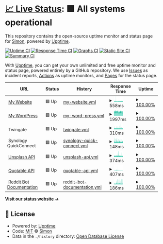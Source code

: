 # [📈 Live Status](https://StopmotionSimonYT.github.io/website-uptime): <!--live status--> **🟩 All systems operational**

This repository contains the open-source uptime monitor and status page for [Simon](https://simonrijntjes.nl), powered by [Upptime](https://github.com/upptime/upptime).

[![Uptime CI](https://github.com/StopmotionSimonYT/website-uptime/workflows/Uptime%20CI/badge.svg)](https://github.com/StopmotionSimonYT/website-uptime/actions?query=workflow%3A%22Uptime+CI%22)
[![Response Time CI](https://github.com/StopmotionSimonYT/website-uptime/workflows/Response%20Time%20CI/badge.svg)](https://github.com/StopmotionSimonYT/website-uptime/actions?query=workflow%3A%22Response+Time+CI%22)
[![Graphs CI](https://github.com/StopmotionSimonYT/website-uptime/workflows/Graphs%20CI/badge.svg)](https://github.com/StopmotionSimonYT/website-uptime/actions?query=workflow%3A%22Graphs+CI%22)
[![Static Site CI](https://github.com/StopmotionSimonYT/website-uptime/workflows/Static%20Site%20CI/badge.svg)](https://github.com/StopmotionSimonYT/website-uptime/actions?query=workflow%3A%22Static+Site+CI%22)
[![Summary CI](https://github.com/StopmotionSimonYT/website-uptime/workflows/Summary%20CI/badge.svg)](https://github.com/StopmotionSimonYT/website-uptime/actions?query=workflow%3A%22Summary+CI%22)

With [Upptime](https://upptime.js.org), you can get your own unlimited and free uptime monitor and status page, powered entirely by a GitHub repository. We use [Issues](https://github.com/StopmotionSimonYT/website-uptime/issues) as incident reports, [Actions](https://github.com/StopmotionSimonYT/website-uptime/actions) as uptime monitors, and [Pages](https://StopmotionSimonYT.github.io/website-uptime) for the status page.

<!--start: status pages-->
<!-- This summary is generated by Upptime (https://github.com/upptime/upptime) -->
<!-- Do not edit this manually, your changes will be overwritten -->
<!-- prettier-ignore -->
| URL | Status | History | Response Time | Uptime |
| --- | ------ | ------- | ------------- | ------ |
| <img alt="" src="https://icons.duckduckgo.com/ip3/simonrijntjes.nl.ico" height="13"> [My Website](https://simonrijntjes.nl/) | 🟩 Up | [my-website.yml](https://github.com/OpenSourceSimon/upptime/commits/HEAD/history/my-website.yml) | <details><summary><img alt="Response time graph" src="./graphs/my-website/response-time-week.png" height="20"> 558ms</summary><br><a href="https://OpenSourceSimon.github.io/upptime/history/my-website"><img alt="Response time 531" src="https://img.shields.io/endpoint?url=https%3A%2F%2Fraw.githubusercontent.com%2FOpenSourceSimon%2Fupptime%2FHEAD%2Fapi%2Fmy-website%2Fresponse-time.json"></a><br><a href="https://OpenSourceSimon.github.io/upptime/history/my-website"><img alt="24-hour response time 592" src="https://img.shields.io/endpoint?url=https%3A%2F%2Fraw.githubusercontent.com%2FOpenSourceSimon%2Fupptime%2FHEAD%2Fapi%2Fmy-website%2Fresponse-time-day.json"></a><br><a href="https://OpenSourceSimon.github.io/upptime/history/my-website"><img alt="7-day response time 558" src="https://img.shields.io/endpoint?url=https%3A%2F%2Fraw.githubusercontent.com%2FOpenSourceSimon%2Fupptime%2FHEAD%2Fapi%2Fmy-website%2Fresponse-time-week.json"></a><br><a href="https://OpenSourceSimon.github.io/upptime/history/my-website"><img alt="30-day response time 531" src="https://img.shields.io/endpoint?url=https%3A%2F%2Fraw.githubusercontent.com%2FOpenSourceSimon%2Fupptime%2FHEAD%2Fapi%2Fmy-website%2Fresponse-time-month.json"></a><br><a href="https://OpenSourceSimon.github.io/upptime/history/my-website"><img alt="1-year response time 531" src="https://img.shields.io/endpoint?url=https%3A%2F%2Fraw.githubusercontent.com%2FOpenSourceSimon%2Fupptime%2FHEAD%2Fapi%2Fmy-website%2Fresponse-time-year.json"></a></details> | <details><summary><a href="https://OpenSourceSimon.github.io/upptime/history/my-website">100.00%</a></summary><a href="https://OpenSourceSimon.github.io/upptime/history/my-website"><img alt="All-time uptime 100.00%" src="https://img.shields.io/endpoint?url=https%3A%2F%2Fraw.githubusercontent.com%2FOpenSourceSimon%2Fupptime%2FHEAD%2Fapi%2Fmy-website%2Fuptime.json"></a><br><a href="https://OpenSourceSimon.github.io/upptime/history/my-website"><img alt="24-hour uptime 100.00%" src="https://img.shields.io/endpoint?url=https%3A%2F%2Fraw.githubusercontent.com%2FOpenSourceSimon%2Fupptime%2FHEAD%2Fapi%2Fmy-website%2Fuptime-day.json"></a><br><a href="https://OpenSourceSimon.github.io/upptime/history/my-website"><img alt="7-day uptime 100.00%" src="https://img.shields.io/endpoint?url=https%3A%2F%2Fraw.githubusercontent.com%2FOpenSourceSimon%2Fupptime%2FHEAD%2Fapi%2Fmy-website%2Fuptime-week.json"></a><br><a href="https://OpenSourceSimon.github.io/upptime/history/my-website"><img alt="30-day uptime 100.00%" src="https://img.shields.io/endpoint?url=https%3A%2F%2Fraw.githubusercontent.com%2FOpenSourceSimon%2Fupptime%2FHEAD%2Fapi%2Fmy-website%2Fuptime-month.json"></a><br><a href="https://OpenSourceSimon.github.io/upptime/history/my-website"><img alt="1-year uptime 100.00%" src="https://img.shields.io/endpoint?url=https%3A%2F%2Fraw.githubusercontent.com%2FOpenSourceSimon%2Fupptime%2FHEAD%2Fapi%2Fmy-website%2Fuptime-year.json"></a></details>
| <img alt="" src="https://icons.duckduckgo.com/ip3/simonrijntjes.nl.ico" height="13"> [My WordPress](https://simonrijntjes.nl/wordpress/) | 🟩 Up | [my-word-press.yml](https://github.com/OpenSourceSimon/upptime/commits/HEAD/history/my-word-press.yml) | <details><summary><img alt="Response time graph" src="./graphs/my-word-press/response-time-week.png" height="20"> 1997ms</summary><br><a href="https://OpenSourceSimon.github.io/upptime/history/my-word-press"><img alt="Response time 2038" src="https://img.shields.io/endpoint?url=https%3A%2F%2Fraw.githubusercontent.com%2FOpenSourceSimon%2Fupptime%2FHEAD%2Fapi%2Fmy-word-press%2Fresponse-time.json"></a><br><a href="https://OpenSourceSimon.github.io/upptime/history/my-word-press"><img alt="24-hour response time 1943" src="https://img.shields.io/endpoint?url=https%3A%2F%2Fraw.githubusercontent.com%2FOpenSourceSimon%2Fupptime%2FHEAD%2Fapi%2Fmy-word-press%2Fresponse-time-day.json"></a><br><a href="https://OpenSourceSimon.github.io/upptime/history/my-word-press"><img alt="7-day response time 1997" src="https://img.shields.io/endpoint?url=https%3A%2F%2Fraw.githubusercontent.com%2FOpenSourceSimon%2Fupptime%2FHEAD%2Fapi%2Fmy-word-press%2Fresponse-time-week.json"></a><br><a href="https://OpenSourceSimon.github.io/upptime/history/my-word-press"><img alt="30-day response time 2038" src="https://img.shields.io/endpoint?url=https%3A%2F%2Fraw.githubusercontent.com%2FOpenSourceSimon%2Fupptime%2FHEAD%2Fapi%2Fmy-word-press%2Fresponse-time-month.json"></a><br><a href="https://OpenSourceSimon.github.io/upptime/history/my-word-press"><img alt="1-year response time 2038" src="https://img.shields.io/endpoint?url=https%3A%2F%2Fraw.githubusercontent.com%2FOpenSourceSimon%2Fupptime%2FHEAD%2Fapi%2Fmy-word-press%2Fresponse-time-year.json"></a></details> | <details><summary><a href="https://OpenSourceSimon.github.io/upptime/history/my-word-press">100.00%</a></summary><a href="https://OpenSourceSimon.github.io/upptime/history/my-word-press"><img alt="All-time uptime 100.00%" src="https://img.shields.io/endpoint?url=https%3A%2F%2Fraw.githubusercontent.com%2FOpenSourceSimon%2Fupptime%2FHEAD%2Fapi%2Fmy-word-press%2Fuptime.json"></a><br><a href="https://OpenSourceSimon.github.io/upptime/history/my-word-press"><img alt="24-hour uptime 100.00%" src="https://img.shields.io/endpoint?url=https%3A%2F%2Fraw.githubusercontent.com%2FOpenSourceSimon%2Fupptime%2FHEAD%2Fapi%2Fmy-word-press%2Fuptime-day.json"></a><br><a href="https://OpenSourceSimon.github.io/upptime/history/my-word-press"><img alt="7-day uptime 100.00%" src="https://img.shields.io/endpoint?url=https%3A%2F%2Fraw.githubusercontent.com%2FOpenSourceSimon%2Fupptime%2FHEAD%2Fapi%2Fmy-word-press%2Fuptime-week.json"></a><br><a href="https://OpenSourceSimon.github.io/upptime/history/my-word-press"><img alt="30-day uptime 100.00%" src="https://img.shields.io/endpoint?url=https%3A%2F%2Fraw.githubusercontent.com%2FOpenSourceSimon%2Fupptime%2FHEAD%2Fapi%2Fmy-word-press%2Fuptime-month.json"></a><br><a href="https://OpenSourceSimon.github.io/upptime/history/my-word-press"><img alt="1-year uptime 100.00%" src="https://img.shields.io/endpoint?url=https%3A%2F%2Fraw.githubusercontent.com%2FOpenSourceSimon%2Fupptime%2FHEAD%2Fapi%2Fmy-word-press%2Fuptime-year.json"></a></details>
| <img alt="" src="https://icons.duckduckgo.com/ip3/null.ico" height="13"> Twingate | 🟩 Up | [twingate.yml](https://github.com/OpenSourceSimon/upptime/commits/HEAD/history/twingate.yml) | <details><summary><img alt="Response time graph" src="./graphs/twingate/response-time-week.png" height="20"> 310ms</summary><br><a href="https://OpenSourceSimon.github.io/upptime/history/twingate"><img alt="Response time 390" src="https://img.shields.io/endpoint?url=https%3A%2F%2Fraw.githubusercontent.com%2FOpenSourceSimon%2Fupptime%2FHEAD%2Fapi%2Ftwingate%2Fresponse-time.json"></a><br><a href="https://OpenSourceSimon.github.io/upptime/history/twingate"><img alt="24-hour response time 295" src="https://img.shields.io/endpoint?url=https%3A%2F%2Fraw.githubusercontent.com%2FOpenSourceSimon%2Fupptime%2FHEAD%2Fapi%2Ftwingate%2Fresponse-time-day.json"></a><br><a href="https://OpenSourceSimon.github.io/upptime/history/twingate"><img alt="7-day response time 310" src="https://img.shields.io/endpoint?url=https%3A%2F%2Fraw.githubusercontent.com%2FOpenSourceSimon%2Fupptime%2FHEAD%2Fapi%2Ftwingate%2Fresponse-time-week.json"></a><br><a href="https://OpenSourceSimon.github.io/upptime/history/twingate"><img alt="30-day response time 391" src="https://img.shields.io/endpoint?url=https%3A%2F%2Fraw.githubusercontent.com%2FOpenSourceSimon%2Fupptime%2FHEAD%2Fapi%2Ftwingate%2Fresponse-time-month.json"></a><br><a href="https://OpenSourceSimon.github.io/upptime/history/twingate"><img alt="1-year response time 390" src="https://img.shields.io/endpoint?url=https%3A%2F%2Fraw.githubusercontent.com%2FOpenSourceSimon%2Fupptime%2FHEAD%2Fapi%2Ftwingate%2Fresponse-time-year.json"></a></details> | <details><summary><a href="https://OpenSourceSimon.github.io/upptime/history/twingate">100.00%</a></summary><a href="https://OpenSourceSimon.github.io/upptime/history/twingate"><img alt="All-time uptime 99.64%" src="https://img.shields.io/endpoint?url=https%3A%2F%2Fraw.githubusercontent.com%2FOpenSourceSimon%2Fupptime%2FHEAD%2Fapi%2Ftwingate%2Fuptime.json"></a><br><a href="https://OpenSourceSimon.github.io/upptime/history/twingate"><img alt="24-hour uptime 100.00%" src="https://img.shields.io/endpoint?url=https%3A%2F%2Fraw.githubusercontent.com%2FOpenSourceSimon%2Fupptime%2FHEAD%2Fapi%2Ftwingate%2Fuptime-day.json"></a><br><a href="https://OpenSourceSimon.github.io/upptime/history/twingate"><img alt="7-day uptime 100.00%" src="https://img.shields.io/endpoint?url=https%3A%2F%2Fraw.githubusercontent.com%2FOpenSourceSimon%2Fupptime%2FHEAD%2Fapi%2Ftwingate%2Fuptime-week.json"></a><br><a href="https://OpenSourceSimon.github.io/upptime/history/twingate"><img alt="30-day uptime 99.58%" src="https://img.shields.io/endpoint?url=https%3A%2F%2Fraw.githubusercontent.com%2FOpenSourceSimon%2Fupptime%2FHEAD%2Fapi%2Ftwingate%2Fuptime-month.json"></a><br><a href="https://OpenSourceSimon.github.io/upptime/history/twingate"><img alt="1-year uptime 99.64%" src="https://img.shields.io/endpoint?url=https%3A%2F%2Fraw.githubusercontent.com%2FOpenSourceSimon%2Fupptime%2FHEAD%2Fapi%2Ftwingate%2Fuptime-year.json"></a></details>
| <img alt="" src="https://icons.duckduckgo.com/ip3/null.ico" height="13"> Synology QuickConnect | 🟩 Up | [synology-quick-connect.yml](https://github.com/OpenSourceSimon/upptime/commits/HEAD/history/synology-quick-connect.yml) | <details><summary><img alt="Response time graph" src="./graphs/synology-quick-connect/response-time-week.png" height="20"> 148ms</summary><br><a href="https://OpenSourceSimon.github.io/upptime/history/synology-quick-connect"><img alt="Response time 151" src="https://img.shields.io/endpoint?url=https%3A%2F%2Fraw.githubusercontent.com%2FOpenSourceSimon%2Fupptime%2FHEAD%2Fapi%2Fsynology-quick-connect%2Fresponse-time.json"></a><br><a href="https://OpenSourceSimon.github.io/upptime/history/synology-quick-connect"><img alt="24-hour response time 139" src="https://img.shields.io/endpoint?url=https%3A%2F%2Fraw.githubusercontent.com%2FOpenSourceSimon%2Fupptime%2FHEAD%2Fapi%2Fsynology-quick-connect%2Fresponse-time-day.json"></a><br><a href="https://OpenSourceSimon.github.io/upptime/history/synology-quick-connect"><img alt="7-day response time 148" src="https://img.shields.io/endpoint?url=https%3A%2F%2Fraw.githubusercontent.com%2FOpenSourceSimon%2Fupptime%2FHEAD%2Fapi%2Fsynology-quick-connect%2Fresponse-time-week.json"></a><br><a href="https://OpenSourceSimon.github.io/upptime/history/synology-quick-connect"><img alt="30-day response time 151" src="https://img.shields.io/endpoint?url=https%3A%2F%2Fraw.githubusercontent.com%2FOpenSourceSimon%2Fupptime%2FHEAD%2Fapi%2Fsynology-quick-connect%2Fresponse-time-month.json"></a><br><a href="https://OpenSourceSimon.github.io/upptime/history/synology-quick-connect"><img alt="1-year response time 151" src="https://img.shields.io/endpoint?url=https%3A%2F%2Fraw.githubusercontent.com%2FOpenSourceSimon%2Fupptime%2FHEAD%2Fapi%2Fsynology-quick-connect%2Fresponse-time-year.json"></a></details> | <details><summary><a href="https://OpenSourceSimon.github.io/upptime/history/synology-quick-connect">100.00%</a></summary><a href="https://OpenSourceSimon.github.io/upptime/history/synology-quick-connect"><img alt="All-time uptime 100.00%" src="https://img.shields.io/endpoint?url=https%3A%2F%2Fraw.githubusercontent.com%2FOpenSourceSimon%2Fupptime%2FHEAD%2Fapi%2Fsynology-quick-connect%2Fuptime.json"></a><br><a href="https://OpenSourceSimon.github.io/upptime/history/synology-quick-connect"><img alt="24-hour uptime 100.00%" src="https://img.shields.io/endpoint?url=https%3A%2F%2Fraw.githubusercontent.com%2FOpenSourceSimon%2Fupptime%2FHEAD%2Fapi%2Fsynology-quick-connect%2Fuptime-day.json"></a><br><a href="https://OpenSourceSimon.github.io/upptime/history/synology-quick-connect"><img alt="7-day uptime 100.00%" src="https://img.shields.io/endpoint?url=https%3A%2F%2Fraw.githubusercontent.com%2FOpenSourceSimon%2Fupptime%2FHEAD%2Fapi%2Fsynology-quick-connect%2Fuptime-week.json"></a><br><a href="https://OpenSourceSimon.github.io/upptime/history/synology-quick-connect"><img alt="30-day uptime 100.00%" src="https://img.shields.io/endpoint?url=https%3A%2F%2Fraw.githubusercontent.com%2FOpenSourceSimon%2Fupptime%2FHEAD%2Fapi%2Fsynology-quick-connect%2Fuptime-month.json"></a><br><a href="https://OpenSourceSimon.github.io/upptime/history/synology-quick-connect"><img alt="1-year uptime 100.00%" src="https://img.shields.io/endpoint?url=https%3A%2F%2Fraw.githubusercontent.com%2FOpenSourceSimon%2Fupptime%2FHEAD%2Fapi%2Fsynology-quick-connect%2Fuptime-year.json"></a></details>
| <img alt="" src="https://icons.duckduckgo.com/ip3/source.unsplash.com.ico" height="13"> [Unsplash API](https://source.unsplash.com/random/3840x2160/?nature) | 🟩 Up | [unsplash-api.yml](https://github.com/OpenSourceSimon/upptime/commits/HEAD/history/unsplash-api.yml) | <details><summary><img alt="Response time graph" src="./graphs/unsplash-api/response-time-week.png" height="20"> 374ms</summary><br><a href="https://OpenSourceSimon.github.io/upptime/history/unsplash-api"><img alt="Response time 1612" src="https://img.shields.io/endpoint?url=https%3A%2F%2Fraw.githubusercontent.com%2FOpenSourceSimon%2Fupptime%2FHEAD%2Fapi%2Funsplash-api%2Fresponse-time.json"></a><br><a href="https://OpenSourceSimon.github.io/upptime/history/unsplash-api"><img alt="24-hour response time 364" src="https://img.shields.io/endpoint?url=https%3A%2F%2Fraw.githubusercontent.com%2FOpenSourceSimon%2Fupptime%2FHEAD%2Fapi%2Funsplash-api%2Fresponse-time-day.json"></a><br><a href="https://OpenSourceSimon.github.io/upptime/history/unsplash-api"><img alt="7-day response time 374" src="https://img.shields.io/endpoint?url=https%3A%2F%2Fraw.githubusercontent.com%2FOpenSourceSimon%2Fupptime%2FHEAD%2Fapi%2Funsplash-api%2Fresponse-time-week.json"></a><br><a href="https://OpenSourceSimon.github.io/upptime/history/unsplash-api"><img alt="30-day response time 1612" src="https://img.shields.io/endpoint?url=https%3A%2F%2Fraw.githubusercontent.com%2FOpenSourceSimon%2Fupptime%2FHEAD%2Fapi%2Funsplash-api%2Fresponse-time-month.json"></a><br><a href="https://OpenSourceSimon.github.io/upptime/history/unsplash-api"><img alt="1-year response time 1612" src="https://img.shields.io/endpoint?url=https%3A%2F%2Fraw.githubusercontent.com%2FOpenSourceSimon%2Fupptime%2FHEAD%2Fapi%2Funsplash-api%2Fresponse-time-year.json"></a></details> | <details><summary><a href="https://OpenSourceSimon.github.io/upptime/history/unsplash-api">100.00%</a></summary><a href="https://OpenSourceSimon.github.io/upptime/history/unsplash-api"><img alt="All-time uptime 89.16%" src="https://img.shields.io/endpoint?url=https%3A%2F%2Fraw.githubusercontent.com%2FOpenSourceSimon%2Fupptime%2FHEAD%2Fapi%2Funsplash-api%2Fuptime.json"></a><br><a href="https://OpenSourceSimon.github.io/upptime/history/unsplash-api"><img alt="24-hour uptime 100.00%" src="https://img.shields.io/endpoint?url=https%3A%2F%2Fraw.githubusercontent.com%2FOpenSourceSimon%2Fupptime%2FHEAD%2Fapi%2Funsplash-api%2Fuptime-day.json"></a><br><a href="https://OpenSourceSimon.github.io/upptime/history/unsplash-api"><img alt="7-day uptime 100.00%" src="https://img.shields.io/endpoint?url=https%3A%2F%2Fraw.githubusercontent.com%2FOpenSourceSimon%2Fupptime%2FHEAD%2Fapi%2Funsplash-api%2Fuptime-week.json"></a><br><a href="https://OpenSourceSimon.github.io/upptime/history/unsplash-api"><img alt="30-day uptime 89.16%" src="https://img.shields.io/endpoint?url=https%3A%2F%2Fraw.githubusercontent.com%2FOpenSourceSimon%2Fupptime%2FHEAD%2Fapi%2Funsplash-api%2Fuptime-month.json"></a><br><a href="https://OpenSourceSimon.github.io/upptime/history/unsplash-api"><img alt="1-year uptime 89.16%" src="https://img.shields.io/endpoint?url=https%3A%2F%2Fraw.githubusercontent.com%2FOpenSourceSimon%2Fupptime%2FHEAD%2Fapi%2Funsplash-api%2Fuptime-year.json"></a></details>
| <img alt="" src="https://icons.duckduckgo.com/ip3/api.quotable.io.ico" height="13"> [Quotable API](https://api.quotable.io/random) | 🟩 Up | [quotable-api.yml](https://github.com/OpenSourceSimon/upptime/commits/HEAD/history/quotable-api.yml) | <details><summary><img alt="Response time graph" src="./graphs/quotable-api/response-time-week.png" height="20"> 407ms</summary><br><a href="https://OpenSourceSimon.github.io/upptime/history/quotable-api"><img alt="Response time 312" src="https://img.shields.io/endpoint?url=https%3A%2F%2Fraw.githubusercontent.com%2FOpenSourceSimon%2Fupptime%2FHEAD%2Fapi%2Fquotable-api%2Fresponse-time.json"></a><br><a href="https://OpenSourceSimon.github.io/upptime/history/quotable-api"><img alt="24-hour response time 201" src="https://img.shields.io/endpoint?url=https%3A%2F%2Fraw.githubusercontent.com%2FOpenSourceSimon%2Fupptime%2FHEAD%2Fapi%2Fquotable-api%2Fresponse-time-day.json"></a><br><a href="https://OpenSourceSimon.github.io/upptime/history/quotable-api"><img alt="7-day response time 407" src="https://img.shields.io/endpoint?url=https%3A%2F%2Fraw.githubusercontent.com%2FOpenSourceSimon%2Fupptime%2FHEAD%2Fapi%2Fquotable-api%2Fresponse-time-week.json"></a><br><a href="https://OpenSourceSimon.github.io/upptime/history/quotable-api"><img alt="30-day response time 312" src="https://img.shields.io/endpoint?url=https%3A%2F%2Fraw.githubusercontent.com%2FOpenSourceSimon%2Fupptime%2FHEAD%2Fapi%2Fquotable-api%2Fresponse-time-month.json"></a><br><a href="https://OpenSourceSimon.github.io/upptime/history/quotable-api"><img alt="1-year response time 312" src="https://img.shields.io/endpoint?url=https%3A%2F%2Fraw.githubusercontent.com%2FOpenSourceSimon%2Fupptime%2FHEAD%2Fapi%2Fquotable-api%2Fresponse-time-year.json"></a></details> | <details><summary><a href="https://OpenSourceSimon.github.io/upptime/history/quotable-api">100.00%</a></summary><a href="https://OpenSourceSimon.github.io/upptime/history/quotable-api"><img alt="All-time uptime 100.00%" src="https://img.shields.io/endpoint?url=https%3A%2F%2Fraw.githubusercontent.com%2FOpenSourceSimon%2Fupptime%2FHEAD%2Fapi%2Fquotable-api%2Fuptime.json"></a><br><a href="https://OpenSourceSimon.github.io/upptime/history/quotable-api"><img alt="24-hour uptime 100.00%" src="https://img.shields.io/endpoint?url=https%3A%2F%2Fraw.githubusercontent.com%2FOpenSourceSimon%2Fupptime%2FHEAD%2Fapi%2Fquotable-api%2Fuptime-day.json"></a><br><a href="https://OpenSourceSimon.github.io/upptime/history/quotable-api"><img alt="7-day uptime 100.00%" src="https://img.shields.io/endpoint?url=https%3A%2F%2Fraw.githubusercontent.com%2FOpenSourceSimon%2Fupptime%2FHEAD%2Fapi%2Fquotable-api%2Fuptime-week.json"></a><br><a href="https://OpenSourceSimon.github.io/upptime/history/quotable-api"><img alt="30-day uptime 100.00%" src="https://img.shields.io/endpoint?url=https%3A%2F%2Fraw.githubusercontent.com%2FOpenSourceSimon%2Fupptime%2FHEAD%2Fapi%2Fquotable-api%2Fuptime-month.json"></a><br><a href="https://OpenSourceSimon.github.io/upptime/history/quotable-api"><img alt="1-year uptime 100.00%" src="https://img.shields.io/endpoint?url=https%3A%2F%2Fraw.githubusercontent.com%2FOpenSourceSimon%2Fupptime%2FHEAD%2Fapi%2Fquotable-api%2Fuptime-year.json"></a></details>
| <img alt="" src="https://icons.duckduckgo.com/ip3/reddit-video-maker-bot.netlify.app.ico" height="13"> [Reddit Bot Documentation](https://reddit-video-maker-bot.netlify.app/) | 🟩 Up | [reddit-bot-documentation.yml](https://github.com/OpenSourceSimon/upptime/commits/HEAD/history/reddit-bot-documentation.yml) | <details><summary><img alt="Response time graph" src="./graphs/reddit-bot-documentation/response-time-week.png" height="20"> 186ms</summary><br><a href="https://OpenSourceSimon.github.io/upptime/history/reddit-bot-documentation"><img alt="Response time 208" src="https://img.shields.io/endpoint?url=https%3A%2F%2Fraw.githubusercontent.com%2FOpenSourceSimon%2Fupptime%2FHEAD%2Fapi%2Freddit-bot-documentation%2Fresponse-time.json"></a><br><a href="https://OpenSourceSimon.github.io/upptime/history/reddit-bot-documentation"><img alt="24-hour response time 195" src="https://img.shields.io/endpoint?url=https%3A%2F%2Fraw.githubusercontent.com%2FOpenSourceSimon%2Fupptime%2FHEAD%2Fapi%2Freddit-bot-documentation%2Fresponse-time-day.json"></a><br><a href="https://OpenSourceSimon.github.io/upptime/history/reddit-bot-documentation"><img alt="7-day response time 186" src="https://img.shields.io/endpoint?url=https%3A%2F%2Fraw.githubusercontent.com%2FOpenSourceSimon%2Fupptime%2FHEAD%2Fapi%2Freddit-bot-documentation%2Fresponse-time-week.json"></a><br><a href="https://OpenSourceSimon.github.io/upptime/history/reddit-bot-documentation"><img alt="30-day response time 208" src="https://img.shields.io/endpoint?url=https%3A%2F%2Fraw.githubusercontent.com%2FOpenSourceSimon%2Fupptime%2FHEAD%2Fapi%2Freddit-bot-documentation%2Fresponse-time-month.json"></a><br><a href="https://OpenSourceSimon.github.io/upptime/history/reddit-bot-documentation"><img alt="1-year response time 208" src="https://img.shields.io/endpoint?url=https%3A%2F%2Fraw.githubusercontent.com%2FOpenSourceSimon%2Fupptime%2FHEAD%2Fapi%2Freddit-bot-documentation%2Fresponse-time-year.json"></a></details> | <details><summary><a href="https://OpenSourceSimon.github.io/upptime/history/reddit-bot-documentation">100.00%</a></summary><a href="https://OpenSourceSimon.github.io/upptime/history/reddit-bot-documentation"><img alt="All-time uptime 100.00%" src="https://img.shields.io/endpoint?url=https%3A%2F%2Fraw.githubusercontent.com%2FOpenSourceSimon%2Fupptime%2FHEAD%2Fapi%2Freddit-bot-documentation%2Fuptime.json"></a><br><a href="https://OpenSourceSimon.github.io/upptime/history/reddit-bot-documentation"><img alt="24-hour uptime 100.00%" src="https://img.shields.io/endpoint?url=https%3A%2F%2Fraw.githubusercontent.com%2FOpenSourceSimon%2Fupptime%2FHEAD%2Fapi%2Freddit-bot-documentation%2Fuptime-day.json"></a><br><a href="https://OpenSourceSimon.github.io/upptime/history/reddit-bot-documentation"><img alt="7-day uptime 100.00%" src="https://img.shields.io/endpoint?url=https%3A%2F%2Fraw.githubusercontent.com%2FOpenSourceSimon%2Fupptime%2FHEAD%2Fapi%2Freddit-bot-documentation%2Fuptime-week.json"></a><br><a href="https://OpenSourceSimon.github.io/upptime/history/reddit-bot-documentation"><img alt="30-day uptime 100.00%" src="https://img.shields.io/endpoint?url=https%3A%2F%2Fraw.githubusercontent.com%2FOpenSourceSimon%2Fupptime%2FHEAD%2Fapi%2Freddit-bot-documentation%2Fuptime-month.json"></a><br><a href="https://OpenSourceSimon.github.io/upptime/history/reddit-bot-documentation"><img alt="1-year uptime 100.00%" src="https://img.shields.io/endpoint?url=https%3A%2F%2Fraw.githubusercontent.com%2FOpenSourceSimon%2Fupptime%2FHEAD%2Fapi%2Freddit-bot-documentation%2Fuptime-year.json"></a></details>

<!--end: status pages-->

[**Visit our status website →**](https://OpenSourceSimon.github.io/website-uptime)

## 📄 License

- Powered by: [Upptime](https://github.com/upptime/upptime)
- Code: [MIT](./LICENSE) © [Simon](https://simonrijntjes.nl)
- Data in the `./history` directory: [Open Database License](https://opendatacommons.org/licenses/odbl/1-0/)
